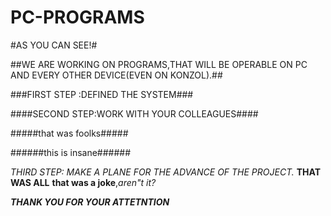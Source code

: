 # PC-PROGRAMS

#AS YOU CAN SEE!#

##WE ARE WORKING ON PROGRAMS,THAT WILL BE OPERABLE ON PC AND EVERY OTHER DEVICE(EVEN ON KONZOL).##

###FIRST STEP :DEFINED THE SYSTEM###

####SECOND STEP:WORK WITH YOUR COLLEAGUES####

#####that was foolks#####

######this is insane######

_THIRD STEP: MAKE A PLANE FOR THE ADVANCE OF THE PROJECT._
**THAT WAS ALL**
**that was a joke**,_aren"t it?_


**_THANK YOU FOR YOUR ATTETNTION_**
